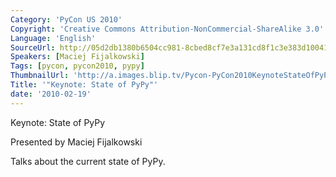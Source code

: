 ```yaml
---
Category: 'PyCon US 2010'
Copyright: 'Creative Commons Attribution-NonCommercial-ShareAlike 3.0'
Language: 'English'
SourceUrl: http://05d2db1380b6504cc981-8cbed8cf7e3a131cd8f1c3e383d10041.r93.cf2.rackcdn.com/pycon-us-2010/266_keynote-state-of-pypy.m4v
Speakers: [Maciej Fijalkowski]
Tags: [pycon, pycon2010, pypy]
ThumbnailUrl: 'http://a.images.blip.tv/Pycon-PyCon2010KeynoteStateOfPyPy184-324.jpg'
Title: '"Keynote: State of PyPy"'
date: '2010-02-19'
---
```

Keynote: State of PyPy

  
Presented by Maciej Fijalkowski

  
Talks about the current state of PyPy.

